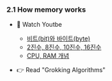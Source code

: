 ### 2.1 How memory works

- 🍒 Watch Youtbe
    - [비트(bit)와 바이트(byte)](https://www.youtube.com/watch?v=5IRFJt1C5o4)
    - [2진수, 8진수, 10진수, 16진수](https://www.youtube.com/watch?v=lZKej5s3T_w&t=16s)
    - [CPU, RAM 개념](https://www.youtube.com/watch?v=UXDhcUi7_co)


- 👉 Read "Grokking Algorithms"
